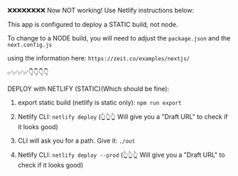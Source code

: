 ❌❌❌❌❌❌❌❌ Now NOT working! Use Netlify instructions below:

This app is configured to deploy a STATIC build, not node.

To change to a NODE build, you will need to adjust the
`package.json`
and the
`next.config.js`

using the information here:
`https://zeit.co/examples/nextjs/`



✅✅✅✅👇👇👇👇

DEPLOY with NETLIFY (STATIC)(Which should be fine):

1. export static build (netlify is static only):
  `npm run export`


2. Netlify CLI:
  `netlify deploy`
  (👆👆👆 Will give you a "Draft URL" to check if it looks good)

3. CLI will ask you for a path. Give it:
  `./out`


4. Netlify CLI:
  `netlify deploy --prod`
  (👆👆👆 Will give you a "Draft URL" to check if it looks good)
